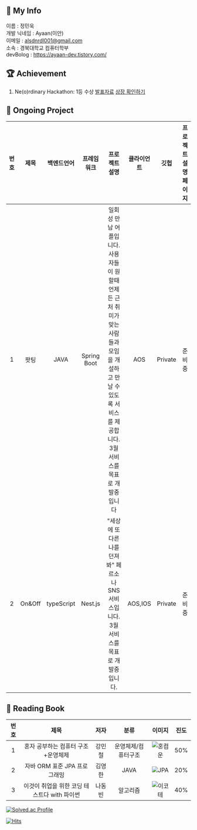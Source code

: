 ## :information_desk_person: My Info
이름 : 정민욱 </br>
개발 닉네임 :  Ayaan(이안)</br>
이메일 : alsdnrdl001@gmail.com</br>
소속 : 경북대학교 컴퓨터학부</br>
devBolog : https://ayaan-dev.tistory.com/</br>

## :trophy: Achievement
1. Ne(o)rdinary Hackathon: 1등 수상 
[발표자료](https://www.miricanvas.com/ko/v/11f5vy2) 
[상장 확인하기](https://drive.google.com/file/d/1lIbfyaiX8vsT9ZIpNFewcprSOEZ4697D/view?usp=sharing)
## :memo: Ongoing Project
|번호| 제목 | 백엔드언어 | 프레임워크 | 프로젝트 설명| 클라이언트 | 깃헙 | 프로젝트 설명페이지 |
|:-:|:-:|:-:|:-:|:-:|:-:|:-:|:-:|
|1| 팟팅 | JAVA | Spring Boot | 일회성 만남 어플입니다. 사용자들이 원할때 언제든 근처 취미가 맞는 사람들과 모임을 개설하고 만날 수 있도록 서비스를 제공합니다. 3월 서비스를 목표로 개발중입니다| AOS | Private| 준비중|
|2| On&Off | typeScript | Nest.js | "세상에 또다른 나를 던져봐" 페르소나 SNS서비스입니다. 3월 서비스를 목표로 개발중입니다. | AOS,IOS | Private | 준비중|
## :green_book: Reading Book
|번호| 제목|저자| 분류 | 이미지 | 진도 |
|:-:|:-:|:-:|:-:|:-:|:-:|
|1|혼자 공부하는 컴퓨터 구조+운영체제|강민철|운영체제/컴퓨터구조|![혼컴운](https://encrypted-tbn0.gstatic.com/shopping?q=tbn:ANd9GcSD5jKvCZwQWzNq3r3pTeiewPFwdAs0JFSEy79HPRplqqnDGyjcVq7ilPF0W50xMbI-q6cdIrOqKXI&usqp=CAc)| 50% |
|2|자바 ORM 표준 JPA 프로그래밍|김영한|JAVA|![JPA](https://encrypted-tbn0.gstatic.com/shopping?q=tbn:ANd9GcQBikRXsqteoGn7DkXgFmJBc-ymt-HuBvjGMDuPPyhYZ4pWkISenTwl5x-umkIC-yhqIvZJu90dJM4&usqp=CAc)| 20% |
|3|이것이 취업을 위한 코딩 테스트다 with 파이썬|나동빈| 알고리즘 | ![이코테](https://encrypted-tbn0.gstatic.com/images?q=tbn:ANd9GcQrf7GdbuunEPB-4I1Gmc5mmmVS4FUudDyEtQ&usqp=CAU)| 40% |
<!-- </div> -->

[![Solved.ac Profile](http://mazassumnida.wtf/api/v2/generate_badge?boj=alsdnrdl01)](https://solved.ac/alsdnrdl01/)

[![Hits](https://hits.seeyoufarm.com/api/count/incr/badge.svg?url=https%3A%2F%2Fgithub.com%2FJ-MU&count_bg=%230C9BF7&title_bg=%2369D2F7&icon=&icon_color=%23E7E7E7&title=hits&edge_flat=false)](https://hits.seeyoufarm.com)
  
